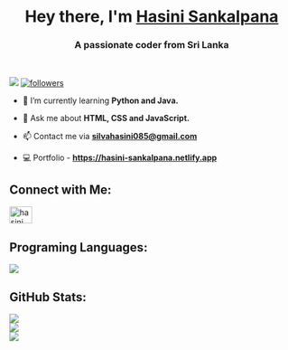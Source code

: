 
<h1 align="center">Hey there, I'm <a href="https://github.com/Hasini-Sankalpana/Hasini-Sankalpana">Hasini Sankalpana</a></h1>
<h3 align="center">A passionate coder from Sri Lanka</h3>

<br>

<p align="left"><a href="https://github.com/Hasini-Sankalpana/Hasini-Sankalpana"> <img src="https://komarev.com/ghpvc/?username=Hasini-Sankalpana&style=for-the-badge&color=blue"></a>
<a href="https://github.com/Hasini-Sankalpana/Hasini-Sankalpana"><img alt="followers" title="Follow me on Github" src="https://img.shields.io/github/followers/Hasini-Sankalpana?color=236ad3&style=for-the-badge&logo=github&label=Follow"/></a></p>


- 🌱 I’m currently learning **Python and Java.**

- 💬 Ask me about **HTML, CSS and JavaScript.**

- 📫 Contact me via **silvahasini085@gmail.com**

- 💻 Portfolio - **https://hasini-sankalpana.netlify.app**

## Connect with Me:
<p align="left">
<a href="https://www.linkedin.com/in/hasini-sankalpana/" target="blank"><img align="center" src="https://raw.githubusercontent.com/rahuldkjain/github-profile-readme-generator/master/src/images/icons/Social/linked-in-alt.svg" alt="hasini sankalpana" height="30" width="40" /></a>
</p>

## Programing Languages:
<p align="left"> <a href="https://github.com/Hasini-Sankalpana/Hasini-Sankalpana"><img src="https://skillicons.dev/icons?i=c,cs,java,javascript,html,css,python,nodejs"> </a> </p>

## GitHub Stats:

![](https://github-readme-stats.vercel.app/api?username=Hasini-Sankalpana&theme=algolia&hide_border=true&include_all_commits=false&count_private=false)<br/>
![](https://github-readme-streak-stats.herokuapp.com/?user=Hasini-Sankalpana&theme=algolia&hide_border=true)<br/>
![](https://github-readme-stats.vercel.app/api/top-langs/?username=Hasini-Sankalpana&theme=algolia&hide_border=true&include_all_commits=false&count_private=false&layout=compact)
